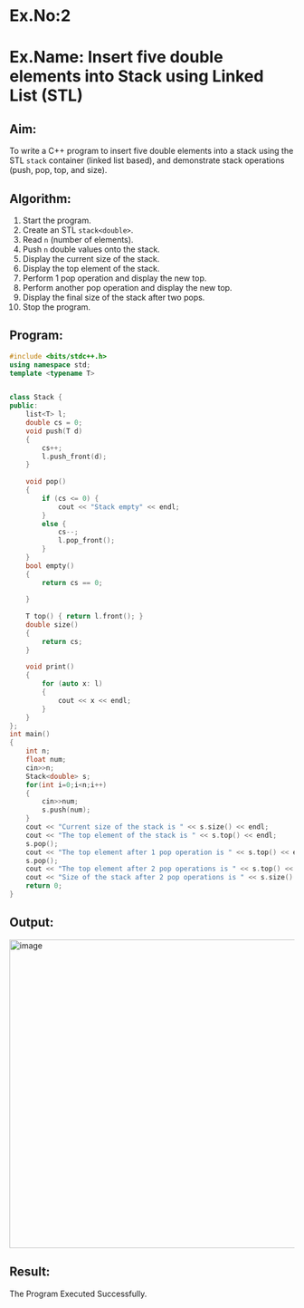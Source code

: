 # Ex.No:2  
# Ex.Name: Insert five double elements into Stack using Linked List (STL)  

## Aim:  
To write a C++ program to insert five double elements into a stack using the STL `stack` container (linked list based), and demonstrate stack operations (push, pop, top, and size).  

## Algorithm:  
1. Start the program.  
2. Create an STL `stack<double>`.  
3. Read `n` (number of elements).  
4. Push `n` double values onto the stack.  
5. Display the current size of the stack.  
6. Display the top element of the stack.  
7. Perform 1 pop operation and display the new top.  
8. Perform another pop operation and display the new top.  
9. Display the final size of the stack after two pops.  
10. Stop the program.  

## Program:
```cpp
#include <bits/stdc++.h>
using namespace std;
template <typename T>


class Stack {
public:
	list<T> l;
	double cs = 0;
	void push(T d)
	{
		cs++;
		l.push_front(d);
	}
	
	void pop()
	{
		if (cs <= 0) {
			cout << "Stack empty" << endl;
		}
		else {
			cs--;
			l.pop_front();
		}
	}
	bool empty() 
	{ 
	    return cs == 0; 
	    
	}
	
	T top() { return l.front(); }
	double size()
	{
		return cs;
	}
	
	void print()
	{
		for (auto x: l) 
		{
			cout << x << endl;
		}
	}
};
int main()
{
    int n;
    float num;
    cin>>n;
	Stack<double> s;
	for(int i=0;i<n;i++)
	{
	    cin>>num;
	    s.push(num);
	}
	cout << "Current size of the stack is " << s.size() << endl;
	cout << "The top element of the stack is " << s.top() << endl;
	s.pop(); 
	cout << "The top element after 1 pop operation is " << s.top() << endl;
	s.pop();
	cout << "The top element after 2 pop operations is " << s.top() << endl;
	cout << "Size of the stack after 2 pop operations is " << s.size() << endl;
	return 0;
}
```

## Output:
<img width="862" height="545" alt="image" src="https://github.com/user-attachments/assets/a528c5f1-850f-4699-967a-328bd2a7aa3c" />

## Result:
The Program Executed Successfully.
